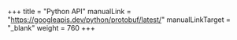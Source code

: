 
+++
title = "Python API"
manualLink = "https://googleapis.dev/python/protobuf/latest/"
manualLinkTarget = "_blank"
weight = 760
+++
```
